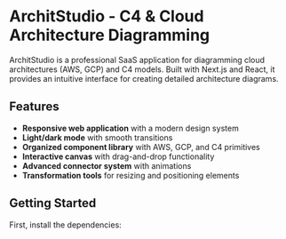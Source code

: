 # ArchitStudio - C4 & Cloud Architecture Diagramming

ArchitStudio is a professional SaaS application for diagramming cloud architectures (AWS, GCP) and C4 models. Built with Next.js and React, it provides an intuitive interface for creating detailed architecture diagrams.

## Features

- **Responsive web application** with a modern design system
- **Light/dark mode** with smooth transitions
- **Organized component library** with AWS, GCP, and C4 primitives
- **Interactive canvas** with drag-and-drop functionality
- **Advanced connector system** with animations
- **Transformation tools** for resizing and positioning elements

## Getting Started

First, install the dependencies:

